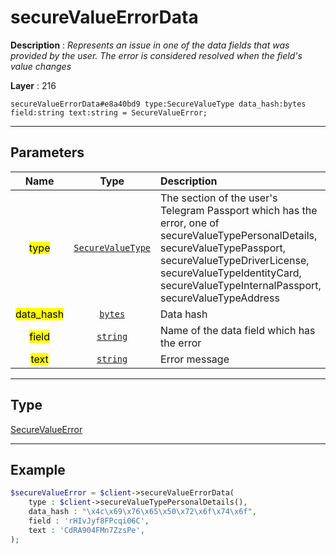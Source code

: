 # secureValueErrorData

**Description** : *Represents an issue in one of the data fields that was provided by the user\. The error is considered resolved when the field&#039;s value changes*

**Layer** : 216

```tl
secureValueErrorData#e8a40bd9 type:SecureValueType data_hash:bytes field:string text:string = SecureValueError;
```

---

## Parameters

| Name | Type | Description |
| :---: | :---: | :--- |
| <mark>type</mark> | [`SecureValueType`](type/SecureValueType) | The section of the user's Telegram Passport which has the error, one of secureValueTypePersonalDetails, secureValueTypePassport, secureValueTypeDriverLicense, secureValueTypeIdentityCard, secureValueTypeInternalPassport, secureValueTypeAddress |
| <mark>data_hash</mark> | [`bytes`](type/bytes) | Data hash |
| <mark>field</mark> | [`string`](type/string) | Name of the data field which has the error |
| <mark>text</mark> | [`string`](type/string) | Error message |

---

## Type

[SecureValueError](type/SecureValueError)

---

## Example

```php
$secureValueError = $client->secureValueErrorData(
	type : $client->secureValueTypePersonalDetails(),
	data_hash : "\x4c\x69\x76\x65\x50\x72\x6f\x74\x6f",
	field : 'rHIvJyf8FPcqi06C',
	text : 'CdRA904FMn7ZzsPe',
);
```